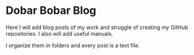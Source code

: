 # Dobar Bobar Blog
Here I will add blog posts of my work and struggle of creating my GitHub repositories.
I also will add useful manuals.

I organize them in folders and every post is a text file.
